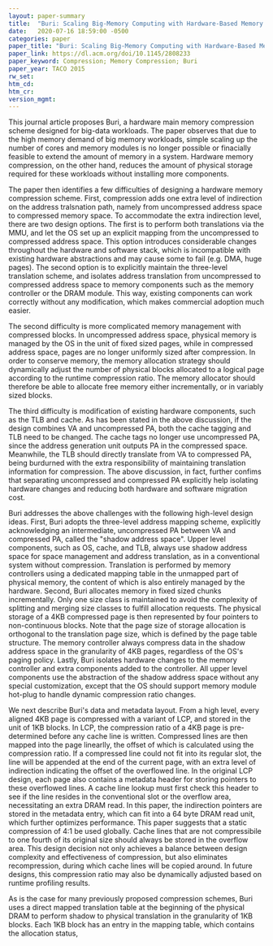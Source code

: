 ```yaml
---
layout: paper-summary
title:  "Buri: Scaling Big-Memory Computing with Hardware-Based Memory Expansion"
date:   2020-07-16 18:59:00 -0500
categories: paper
paper_title: "Buri: Scaling Big-Memory Computing with Hardware-Based Memory Expansion"
paper_link: https://dl.acm.org/doi/10.1145/2808233
paper_keyword: Compression; Memory Compression; Buri
paper_year: TACO 2015
rw_set:
htm_cd:
htm_cr:
version_mgmt:
---
```


This journal article proposes Buri, a hardware main memory compression scheme designed for big-data workloads. 
The paper observes that due to the high memory demand of big memory workloads, simple scaling up the number of 
cores and memory modules is no longer possible or finacially feasible to extend the amount of memory in a system.
Hardware memory compression, on the other hand, reduces the amount of physical storage required for these workloads 
without installing more components. 

The paper then identifies a few difficulties of designing a hardware memory compression scheme. First, compression adds 
one extra level of indirection on the address tralsnation path, namely from uncompressed address space to compressed 
memory space. To accommodate the extra indirection level, there are two design options. The first is to perform both 
translations via the MMU, and let the OS set up an explicit mapping from the uncompressed to compressed address space. 
This option introduces considerable changes throughout the hardware and software stack, which is incompatible with
existing hardware abstractions and may cause some to fail (e.g. DMA, huge pages). 
The second option is to explicitly maintain the three-level translation scheme, and isolates address translation from
uncompressed to compressed address space to memory components such as the memory controller or the DRAM module.
This way, existing components can work correctly without any modification, which makes commercial adoption much easier.

The second difficulty is more complicated memory management with compressed blocks. In uncompressed address space,
physical memory is managed by the OS in the unit of fixed sized pages, while in compressed address space, pages are 
no longer uniformly sized after compression. In order to conserve memory, the memory allocation strategy should dynamically
adjust the number of physical blocks allocated to a logical page according to the runtime compression ratio.
The memory allocator should therefore be able to allocate free memory either incrementally, or in variably sized blocks.

The third difficulty is modification of existing hardware components, such as the TLB and cache. As has been stated in 
the above discussion, if the design combines VA and uncompressed PA, both the cache tagging and TLB need to be changed.
The cache tags no longer use uncompressed PA, since the address generation unit outputs PA in the compressed space.
Meanwhile, the TLB should directly translate from VA to compressed PA, being burdurned with the extra responsibility of
maintaining translation information for compression.
The above discussion, in fact, further confims that separating uncompressed and compressed PA explicitly help isolating
hardware changes and reducing both hardware and software migration cost.

Buri addresses the above challenges with the following high-level design ideas. First, Buri adopts the three-level address
mapping scheme, explicitly acknowledging an intermediate, uncompressed PA between VA and compressed PA, called the 
"shadow address space". Upper level components, such as OS, cache, and TLB, always use shadow address space for space
management and address translation, as in a conventional system without compression. Translation is performed by
memory controllers using a dedicated mapping table in the unmapped part of physical memory, the content of which is also
entirely managed by the hardware.
Second, Buri allocates memory in fixed sized chunks incrementally. Only one size class is maintained to avoid the complexity
of splitting and merging size classes to fulfill allocation requests. The physical storage of a 4KB compressed page is 
then represented by four pointers to non-continuous blocks. Note that the page size of storage allocation is orthogonal 
to the translation page size, which is defined by the page table structure. The memory controller always compress data
in the shadow address space in the granularity of 4KB pages, regardless of the OS's paging policy.
Lastly, Buri isolates hardware changes to the memory controller and extra components added to the controller. All upper
level components use the abstraction of the shadow address space without any special customization, except that the OS
should support memory module hot-plug to handle dynamic compression ratio changes.

We next describe Buri's data and metadata layout. From a high level, every aligned 4KB page is compressed with a variant 
of LCP, and stored in the unit of 1KB blocks. In LCP, the compression ratio of a 4KB page is pre-determined before any
cache line is written. Compressed lines are then mapped into the page linearlly, the offset of which is calculated using
the compression ratio. If a compressed line could not fit into its regular slot, the line will be appended at the end of 
the current page, with an extra level of indirection indicating the offset of the overflowed line.
In the original LCP design, each page also contains a metadata header for storing pointers to these overflowed lines.
A cache line lookup must first check this header to see if the line resides in the conventional slot or the overflow 
area, necessitating an extra DRAM read. In this paper, the indirection pointers are stored in the metadata entry, which
can fit into a 64 byte DRAM read unit, which further optimizes performance.
This paper suggests that a static compression of 4:1 be used globally. Cache lines that are not compressibile to one 
fourth of its original size should always be stored in the overflow area. 
This design decision not only achieves a balance between design complexity and effectiveness of compression, but also 
eliminates recompression, during which cache lines will be copied around.
In future designs, this compression ratio may also be dynamically adjusted based on runtime profiling results.

As is the case for many previously proposed compression schemes, Buri
uses a direct mapped translation table at the beginning of the physical DRAM to perform shadow to physical translation
in the granularity of 1KB blocks. Each 1KB block has an entry in the mapping table, which contains the allocation
status, 
